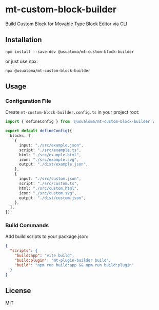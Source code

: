 # mt-custom-block-builder

Build Custom Block for Movable Type Block Editor via CLI

## Installation

```
npm install --save-dev @usualoma/mt-custom-block-builder
```

or just use npx:

```
npx @usualoma/mt-custom-block-builder
```

## Usage

### Configuration File

Create `mt-custom-block-builder.config.ts` in your project root:

```ts
import { defineConfig } from '@usualoma/mt-custom-block-builder';

export default defineConfig({
  blocks: [
    {
      input: "./src/example.json",
      script: "./src/example.ts",
      html: "./src/example.html",
      icon: "./src/example.svg",
      output: "./dist/example.json",
    },
    {
      input: "./src/custom.json",
      script: "./src/custom.ts",
      html: "./src/custom.html",
      icon: "./src/custom.svg",
      output: "./dist/custom.json",
    },
  ],
});
```

### Build Commands

Add build scripts to your package.json:

```json
{
  "scripts": {
    "build:app": "vite build",
    "build:plugin": "mt-plugin-builder build",
    "build": "npm run build:app && npm run build:plugin"
  }
}
```

## License

MIT
